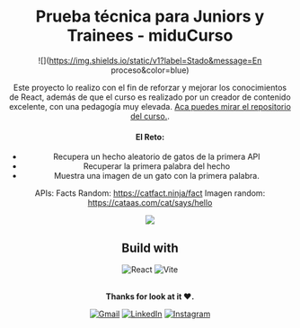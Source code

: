 <h1 align="center">Prueba técnica para Juniors y Trainees - miduCurso</h1>
<div align="center">
  
![](https://img.shields.io/static/v1?label=Stado&message=En proceso&color=blue)
  <br>

 Este proyecto lo realizo con el fin de reforzar y mejorar los conocimientos de React, además de que el curso es realizado por un creador de contenido excelente, con una pedagogía muy elevada. [Aca puedes mirar el repositorio del curso.](https://github.com/midudev/aprendiendo-react).

  <h4 align="center"> El Reto:</h4>

  - Recupera un hecho aleatorio de gatos de la primera API
  - Recuperar la primera palabra del hecho
  - Muestra una imagen de un gato con la primera palabra.

  APIs:
  Facts Random: https://catfact.ninja/fact
  Imagen random: https://cataas.com/cat/says/hello
  
  
 [![](https://img.shields.io/static/v1?label=LiveSite&message=Click&color=blue)](INGRESAR-LINK)
 
</div>

<h2 align="center">Build with</h2>

<div align="center">
  
  ![React](https://img.shields.io/badge/react-%2320232a.svg?style=for-the-badge&logo=react&logoColor=%2361DAFB)
  ![Vite](https://img.shields.io/badge/vite-%23646CFF.svg?style=for-the-badge&logo=vite&logoColor=white)
  
</div>

<br>

<div align="center">
<b>Thanks for look at it ♥.</b>
  
  [![Gmail](https://img.shields.io/badge/Gmail-D14836?style=for-the-badge&logo=gmail&logoColor=white)](mailto:rauljariasz@gmail.com)
  [![LinkedIn](https://img.shields.io/badge/linkedin-%230077B5.svg?style=for-the-badge&logo=linkedin&logoColor=white)](https://www.linkedin.com/in/rauljariasz/)
  [![Instagram](https://img.shields.io/badge/Instagram-%23E4405F.svg?style=for-the-badge&logo=Instagram&logoColor=white)](https://www.instagram.com/rauljariasz/)
</div>